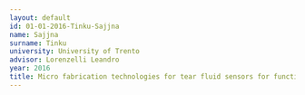 ```yaml
---
layout: default 
id: 01-01-2016-Tinku-Sajjna
name: Sajjna
surname: Tinku
university: University of Trento
advisor: Lorenzelli Leandro
year: 2016
title: Micro fabrication technologies for tear fluid sensors for functional contact lens applications
---
```

